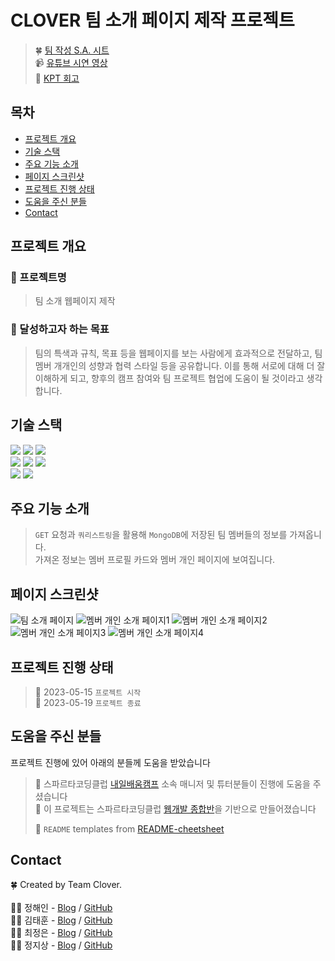 # CLOVER 팀 소개 페이지 제작 프로젝트
> 🍀 [팀 작성 S.A. 시트](https://teamsparta.notion.site/B-6-S-A-5c59f43592df49c3aa81c78e5e651135)<br>
> 📹 [유튜브 시연 영상](https://youtu.be/RvyyM1NGqc8)<br>
> 📝 [KPT 회고](https://teamsparta.notion.site/KPT-d7cb9b5055474f07a1a4bfc3eb13c114)

## 목차
* [프로젝트 개요](#프로젝트-개요)
* [기술 스택](#기술-스택)
* [주요 기능 소개](#주요-기능-소개)
* [페이지 스크린샷](#페이지-스크린샷)
* [프로젝트 진행 상태](#프로젝트-진행-상태)
* [도움을 주신 분들](#도움을-주신-분들)
* [Contact](#contact)
<!-- * [License](#license) -->


## 프로젝트 개요
### 📛 프로젝트명
> 팀 소개 웹페이지 제작

### 🥅 달성하고자 하는 목표 
> 팀의 특색과 규칙, 목표 등을 웹페이지를 보는 사람에게 효과적으로 전달하고, 팀 멤버 개개인의 성향과 협력 스타일 등을 공유합니다. 이를 통해 서로에 대해 더 잘 이해하게 되고, 향후의 캠프 참여와 팀 프로젝트 협업에 도움이 될 것이라고 생각합니다.



## 기술 스택
<div align=left>
<img src="https://img.shields.io/badge/html5-E34F26?style=for-the-badge&logo=html5&logoColor=white">
<img src="https://img.shields.io/badge/css-1572B6?style=for-the-badge&logo=css3&logoColor=white">
<img src="https://img.shields.io/badge/javascript-F7DF1E?style=for-the-badge&logo=javascript&logoColor=black">
 <br>
<img src="https://img.shields.io/badge/python-3776AB?style=for-the-badge&logo=python&logoColor=white">
<img src="https://img.shields.io/badge/flask-000000?style=for-the-badge&logo=flask&logoColor=white">
<img src="https://img.shields.io/badge/mongoDB-47A248?style=for-the-badge&logo=MongoDB&logoColor=white">
 <br>
<img src="https://img.shields.io/badge/bootstrap-7952B3?style=for-the-badge&logo=bootstrap&logoColor=white">
<img src="https://img.shields.io/badge/github-181717?style=for-the-badge&logo=github&logoColor=white">
</div>

## 주요 기능 소개
> `GET` 요청과 `쿼리스트링`을 활용해 `MongoDB`에 저장된 팀 멤버들의 정보를 가져옵니다. <br>
> 가져온 정보는 멤버 프로필 카드와 멤버 개인 페이지에 보여집니다.

## 페이지 스크린샷
![팀 소개 페이지](https://i.postimg.cc/tgkF56PH/localhost-5000-team-2.png)
![멤버 개인 소개 페이지1](https://i.postimg.cc/HLrMCkPq/localhost-5000-member-id-6462ea336d8b805049285d4e.png)
![멤버 개인 소개 페이지2](https://i.postimg.cc/qvPJzB7V/localhost-5000-member-id-646439f43b01cab626266a6e.png)
![멤버 개인 소개 페이지3](https://i.postimg.cc/DZF7PCsx/localhost-5000-member-id-64643f543b01cab626266a6f.png)
![멤버 개인 소개 페이지4](https://i.postimg.cc/nLqH78ss/localhost-5000-member-id-6464401d3b01cab626266a71.png)


## 프로젝트 진행 상태
> 🚩 2023-05-15 `프로젝트 시작`<br>
> 🚩 2023-05-19 `프로젝트 종료`
 

## 도움을 주신 분들
프로젝트 진행에 있어 아래의 분들께 도움을 받았습니다 <br>

> 🤝 스파르타코딩클럽 [내일배움캠프](https://nbcamp.spartacodingclub.kr/) 소속 매니저 및 튜터분들이 진행에 도움을 주셨습니다<br>
> 🤝 이 프로젝트는 스파르타코딩클럽 [웹개발 종합반](https://spartacodingclub.kr/online/web)을 기반으로 만들어졌습니다<br>
> 
> 🤝 `README` templates from [README-cheetsheet](https://github.com/ritaly/README-cheatsheet)


## Contact
🍀 Created by Team Clover.<br><br>
👩‍💻 정해인 - [Blog](https://haeinj-backend-study.tistory.com/) / [GitHub](https://github.com/haeinjung3)<br>
👨‍💻 김태훈 - [Blog](https://skillazit.tistory.com/) / [GitHub](https://github.com/sxi8022)<br>
👩‍💻 최정은 - [Blog](https://velog.io/@temprmn) / [GitHub](https://github.com/jungeun5-choi/)<br>
👨‍💻 정지상 - [Blog](https://jjsjjs9.tistory.com/) / [GitHub](https://github.com/jjsjjs9)<br>
